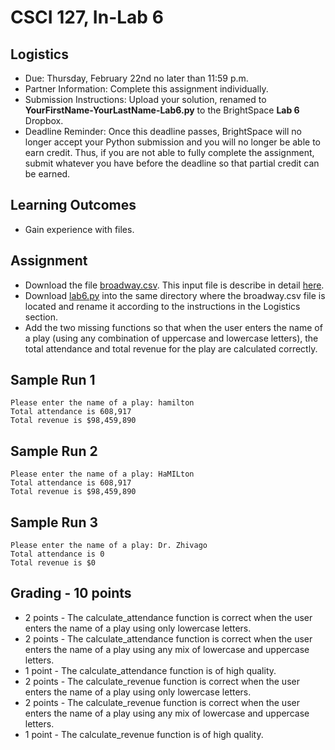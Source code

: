 # CSCI 127, In-Lab 6

## Logistics

* Due: Thursday, February 22nd no later than 11:59 p.m.
* Partner Information: Complete this assignment individually.
* Submission Instructions: Upload your solution, renamed to **YourFirstName-YourLastName-Lab6.py** to the BrightSpace **Lab 6** Dropbox.
* Deadline Reminder: Once this deadline passes, BrightSpace will no longer accept your Python submission and you will no longer be able to earn credit. Thus, if you are not able to fully complete the assignment, submit whatever you have before the deadline so that partial credit can be earned.

## Learning Outcomes

* Gain experience with files.

## Assignment

* Download the file [broadway.csv][1]. This input file is describe in detail [here][2].
* Download [lab6.py][3] into the same directory where the broadway.csv file is located and rename it according to the instructions in the Logistics section.
* Add the two missing functions so that when the user enters the name of a play (using any combination of uppercase and lowercase letters), the total attendance and total revenue for the play are calculated correctly.

## Sample Run 1


    Please enter the name of a play: hamilton
    Total attendance is 608,917
    Total revenue is $98,459,890


## Sample Run 2


    Please enter the name of a play: HaMILton
    Total attendance is 608,917
    Total revenue is $98,459,890


## Sample Run 3


    Please enter the name of a play: Dr. Zhivago
    Total attendance is 0
    Total revenue is $0


## Grading - 10 points
* 2 points - The calculate_attendance function is correct when the user enters the name of a play using only lowercase letters.
* 2 points - The calculate_attendance function is correct when the user enters the name of a play using any mix of lowercase and uppercase letters.
* 1 point - The calculate_attendance function is of high quality.
* 2 points - The calculate_revenue function is correct when the user enters the name of a play using only lowercase letters.
* 2 points - The calculate_revenue function is correct when the user enters the name of a play using any mix of lowercase and uppercase letters.
* 1 point - The calculate_revenue function is of high quality.

[1]: https://www.cs.montana.edu/paxton/classes/csci127/inlabs/lab6/broadway.csv
[2]: https://think.cs.vt.edu/corgis/csv/broadway/broadway.html
[3]: https://www.cs.montana.edu/paxton/classes/csci127/inlabs/lab6/lab6.py
